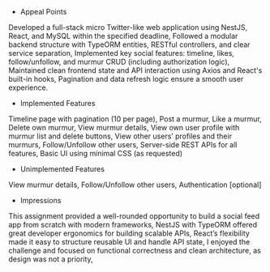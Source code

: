 - Appeal Points
  
Developed a full-stack micro Twitter-like web application using NestJS, React, and MySQL within the specified deadline, 
Followed a modular backend structure with TypeORM entities, RESTful controllers, and clear service separation, 
Implemented key social features: timeline, likes, follow/unfollow, and murmur CRUD (including authorization logic), 
Maintained clean frontend state and API interaction using Axios and React's built-in hooks, 
Pagination and data refresh logic ensure a smooth user experience.

- Implemented Features
  
Timeline page with pagination (10 per page), 
Post a murmur, 
Like a murmur, 
Delete own murmur, 
View murmur details, 
View own user profile with murmur list and delete buttons, 
View other users’ profiles and their murmurs, 
Follow/Unfollow other users, 
Server-side REST APIs for all features, 
Basic UI using minimal CSS (as requested)

- Unimplemented Features
  
View murmur details, Follow/Unfollow other users, Authentication [optional]

- Impressions

This assignment provided a well-rounded opportunity to build a social feed app from scratch with modern frameworks, 
NestJS with TypeORM offered great developer ergonomics for building scalable APIs, 
React’s flexibility made it easy to structure reusable UI and handle API state, 
I enjoyed the challenge and focused on functional correctness and clean architecture, as design was not a priority, 
